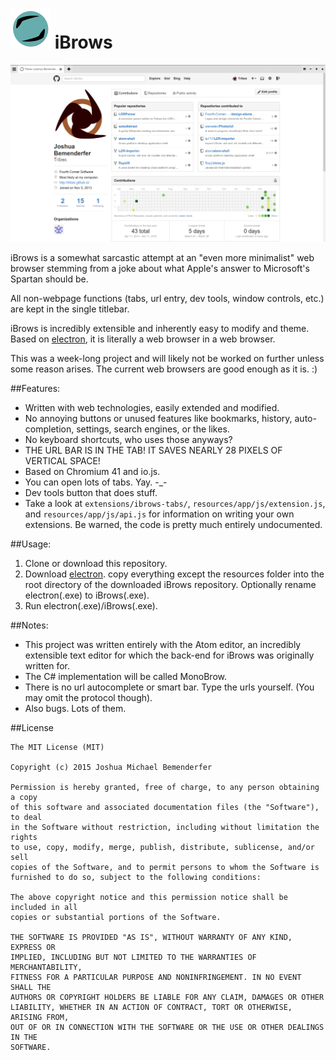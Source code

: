 ![iBrows Logo](resources/app/images/icon.64.png) iBrows
===

![iBrows Screenshot](resources/app/images/screenshots/screenshot01.png)

iBrows is a somewhat sarcastic attempt at an "even more minimalist" web browser stemming from a joke about what Apple's answer to Microsoft's Spartan should be.

All non-webpage functions (tabs, url entry, dev tools, window controls, etc.) are kept in the single titlebar.

iBrows is incredibly extensible and inherently easy to modify and theme. Based on [electron](http://github.com/atom/electron), it is literally a web browser in a web browser.

This was a week-long project and will likely not be worked on further unless some reason arises. The current web browsers are good enough as it is. :)

##Features:
  * Written with web technologies, easily extended and modified.
  * No annoying buttons or unused features like bookmarks, history, auto-completion, settings, search engines, or the likes.
  * No keyboard shortcuts, who uses those anyways?
  * THE URL BAR IS IN THE TAB! IT SAVES NEARLY 28 PIXELS OF VERTICAL SPACE!
  * Based on Chromium 41 and io.js.
  * You can open lots of tabs. Yay. -_-
  * Dev tools button that does stuff.
  * Take a look at `extensions/ibrows-tabs/`, `resources/app/js/extension.js`, and `resources/app/js/api.js` for information on writing your own extensions. Be warned, the code is pretty much entirely undocumented.
  
##Usage:
 1. Clone or download this repository.
 2. Download [electron](http://github.com/atom/electron/). copy everything except the resources folder into the root directory of the downloaded iBrows repository. Optionally rename electron(.exe) to iBrows(.exe).
 3. Run electron(.exe)/iBrows(.exe).

##Notes:
 * This project was written entirely with the Atom editor, an incredibly extensible text editor for which the back-end for iBrows was originally written for.
 * The C# implementation will be called MonoBrow.
 * There is no url autocomplete or smart bar. Type the urls yourself. (You may omit the protocol though).
 * Also bugs. Lots of them.
 
##License
```
The MIT License (MIT)

Copyright (c) 2015 Joshua Michael Bemenderfer

Permission is hereby granted, free of charge, to any person obtaining a copy
of this software and associated documentation files (the "Software"), to deal
in the Software without restriction, including without limitation the rights
to use, copy, modify, merge, publish, distribute, sublicense, and/or sell
copies of the Software, and to permit persons to whom the Software is
furnished to do so, subject to the following conditions:

The above copyright notice and this permission notice shall be included in all
copies or substantial portions of the Software.

THE SOFTWARE IS PROVIDED "AS IS", WITHOUT WARRANTY OF ANY KIND, EXPRESS OR
IMPLIED, INCLUDING BUT NOT LIMITED TO THE WARRANTIES OF MERCHANTABILITY,
FITNESS FOR A PARTICULAR PURPOSE AND NONINFRINGEMENT. IN NO EVENT SHALL THE
AUTHORS OR COPYRIGHT HOLDERS BE LIABLE FOR ANY CLAIM, DAMAGES OR OTHER
LIABILITY, WHETHER IN AN ACTION OF CONTRACT, TORT OR OTHERWISE, ARISING FROM,
OUT OF OR IN CONNECTION WITH THE SOFTWARE OR THE USE OR OTHER DEALINGS IN THE
SOFTWARE.
```
